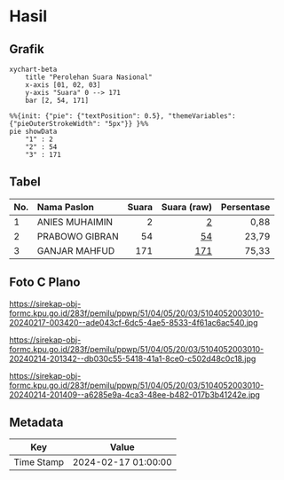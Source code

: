 # Hasil

## Grafik

```mermaid
xychart-beta
    title "Perolehan Suara Nasional"
    x-axis [01, 02, 03]
    y-axis "Suara" 0 --> 171
    bar [2, 54, 171]
```

```mermaid
%%{init: {"pie": {"textPosition": 0.5}, "themeVariables": {"pieOuterStrokeWidth": "5px"}} }%%
pie showData
    "1" : 2
    "2" : 54
    "3" : 171
```

## Tabel

| No. | Nama Paslon    | Suara | Suara (raw) | Persentase |
|:--- |:-------------- | -----:| -----------:| ----------:|
| 1   | ANIES MUHAIMIN | 2     | [2][p-1]    | 0,88       |
| 2   | PRABOWO GIBRAN | 54    | [54][p-2]   | 23,79      |
| 3   | GANJAR MAHFUD  | 171   | [171][p-3]  | 75,33      |


[p-1]: https://github.com/gigit-pemilu/pemilu-2024/blob/main/pilpres/hitung-suara/sub/51-bali/sub/04-gianyar/sub/05-ubud/sub/2003-singakerta/sub/010-tps/sub/paslon-1.txt
[p-2]: https://github.com/gigit-pemilu/pemilu-2024/blob/main/pilpres/hitung-suara/sub/51-bali/sub/04-gianyar/sub/05-ubud/sub/2003-singakerta/sub/010-tps/sub/paslon-2.txt
[p-3]: https://github.com/gigit-pemilu/pemilu-2024/blob/main/pilpres/hitung-suara/sub/51-bali/sub/04-gianyar/sub/05-ubud/sub/2003-singakerta/sub/010-tps/sub/paslon-3.txt

## Foto C Plano

https://sirekap-obj-formc.kpu.go.id/283f/pemilu/ppwp/51/04/05/20/03/5104052003010-20240217-003420--ade043cf-6dc5-4ae5-8533-4f61ac6ac540.jpg

https://sirekap-obj-formc.kpu.go.id/283f/pemilu/ppwp/51/04/05/20/03/5104052003010-20240214-201342--db030c55-5418-41a1-8ce0-c502d48c0c18.jpg

https://sirekap-obj-formc.kpu.go.id/283f/pemilu/ppwp/51/04/05/20/03/5104052003010-20240214-201409--a6285e9a-4ca3-48ee-b482-017b3b41242e.jpg


## Metadata

| Key        | Value               |
| ---------- | ------------------- |
| Time Stamp | 2024-02-17 01:00:00 |



